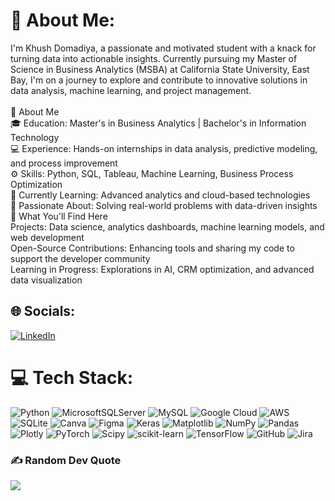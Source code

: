 # 💫 About Me:
I'm Khush Domadiya, a passionate and motivated student with a knack for turning data into actionable insights. Currently pursuing my Master of Science in Business Analytics (MSBA) at California State University, East Bay, I'm on a journey to explore and contribute to innovative solutions in data analysis, machine learning, and project management.<br><br>🌟 About Me<br>🎓 Education: Master's in Business Analytics | Bachelor's in Information Technology<br>💻 Experience: Hands-on internships in data analysis, predictive modeling, and process improvement<br>⚙️ Skills: Python, SQL, Tableau, Machine Learning, Business Process Optimization<br>🌱 Currently Learning: Advanced analytics and cloud-based technologies<br>🚀 Passionate About: Solving real-world problems with data-driven insights<br>🔭 What You'll Find Here<br>Projects: Data science, analytics dashboards, machine learning models, and web development<br>Open-Source Contributions: Enhancing tools and sharing my code to support the developer community<br>Learning in Progress: Explorations in AI, CRM optimization, and advanced data visualization


## 🌐 Socials:
[![LinkedIn](https://img.shields.io/badge/LinkedIn-%230077B5.svg?logo=linkedin&logoColor=white)](https://www.linkedin.com/in/khush-domadia-3b13822a1/) 

# 💻 Tech Stack:
![Python](https://img.shields.io/badge/python-3670A0?style=for-the-badge&logo=python&logoColor=ffdd54) ![MicrosoftSQLServer](https://img.shields.io/badge/Microsoft%20SQL%20Server-CC2927?style=for-the-badge&logo=microsoft%20sql%20server&logoColor=white) ![MySQL](https://img.shields.io/badge/mysql-4479A1.svg?style=for-the-badge&logo=mysql&logoColor=white) ![Google Cloud](https://img.shields.io/badge/GoogleCloud-%234285F4.svg?style=for-the-badge&logo=google-cloud&logoColor=white) ![AWS](https://img.shields.io/badge/AWS-%23FF9900.svg?style=for-the-badge&logo=amazon-aws&logoColor=white) ![SQLite](https://img.shields.io/badge/sqlite-%2307405e.svg?style=for-the-badge&logo=sqlite&logoColor=white) ![Canva](https://img.shields.io/badge/Canva-%2300C4CC.svg?style=for-the-badge&logo=Canva&logoColor=white) ![Figma](https://img.shields.io/badge/figma-%23F24E1E.svg?style=for-the-badge&logo=figma&logoColor=white) ![Keras](https://img.shields.io/badge/Keras-%23D00000.svg?style=for-the-badge&logo=Keras&logoColor=white) ![Matplotlib](https://img.shields.io/badge/Matplotlib-%23ffffff.svg?style=for-the-badge&logo=Matplotlib&logoColor=black) ![NumPy](https://img.shields.io/badge/numpy-%23013243.svg?style=for-the-badge&logo=numpy&logoColor=white) ![Pandas](https://img.shields.io/badge/pandas-%23150458.svg?style=for-the-badge&logo=pandas&logoColor=white) ![Plotly](https://img.shields.io/badge/Plotly-%233F4F75.svg?style=for-the-badge&logo=plotly&logoColor=white) ![PyTorch](https://img.shields.io/badge/PyTorch-%23EE4C2C.svg?style=for-the-badge&logo=PyTorch&logoColor=white) ![Scipy](https://img.shields.io/badge/SciPy-%230C55A5.svg?style=for-the-badge&logo=scipy&logoColor=%white) ![scikit-learn](https://img.shields.io/badge/scikit--learn-%23F7931E.svg?style=for-the-badge&logo=scikit-learn&logoColor=white) ![TensorFlow](https://img.shields.io/badge/TensorFlow-%23FF6F00.svg?style=for-the-badge&logo=TensorFlow&logoColor=white) ![GitHub](https://img.shields.io/badge/github-%23121011.svg?style=for-the-badge&logo=github&logoColor=white) ![Jira](https://img.shields.io/badge/jira-%230A0FFF.svg?style=for-the-badge&logo=jira&logoColor=white)
<!---# 📊 GitHub Stats:
![](https://github-readme-stats.vercel.app/api?username=khush-domadia&theme=dark&hide_border=false&include_all_commits=true&count_private=true)<br/>
![](https://github-readme-streak-stats.herokuapp.com/?user=khush-domadia&theme=dark&hide_border=false)<br/>
![](https://github-readme-stats.vercel.app/api/top-langs/?username=khush-domadia&theme=dark&hide_border=false&include_all_commits=true&count_private=true&layout=compact)--->

### ✍️ Random Dev Quote
![](https://quotes-github-readme.vercel.app/api?type=horizontal&theme=radical)

<!-- Proudly created with GPRM ( https://gprm.itsvg.in ) -->
